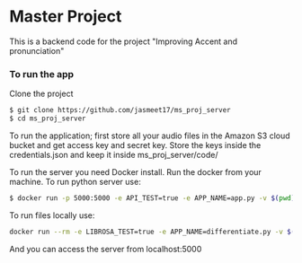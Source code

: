# Master Project


This is a backend code for the project "Improving Accent and pronunciation"


### To run the app

Clone the project
```sh
$ git clone https://github.com/jasmeet17/ms_proj_server
$ cd ms_proj_server
```

To run the application; first store all your audio files in the Amazon S3 cloud bucket and get access key and secret key. Store the keys inside the credentials.json and keep it inside ms_proj_server/code/

To run the server you need Docker install. Run the docker from your machine. To run python server use:
```sh
$ docker run -p 5000:5000 -e API_TEST=true -e APP_NAME=app.py -v $(pwd)/code:/data/:rw --name test_py python-sound
```

To run files locally use:
```sh
docker run --rm -e LIBROSA_TEST=true -e APP_NAME=differentiate.py -v $(pwd)/code:/data/:rw python-sound
```

And you can access the server from localhost:5000
